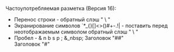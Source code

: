 Частоупотребляемая разметка (Версия 16):
+ Перенос строки - обратный слэш " \\ "
+ Экранирование символов \`*_{}[]<>()#+-.!| - поставить перед неотображаемым символом обратный слэш " \\ "
+ Пробел - & n b s p ;
&_nbsp; Заголовок "##"   
Заголовок "#"
